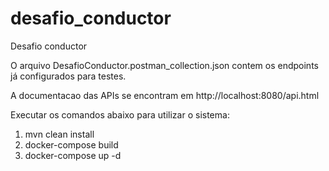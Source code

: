 # desafio_conductor
Desafio conductor

O arquivo DesafioConductor.postman_collection.json contem os endpoints já configurados para testes.

A documentacao das APIs se encontram em http://localhost:8080/api.html

Executar os comandos abaixo para utilizar o sistema:

1. mvn clean install
2. docker-compose build
3. docker-compose up -d
